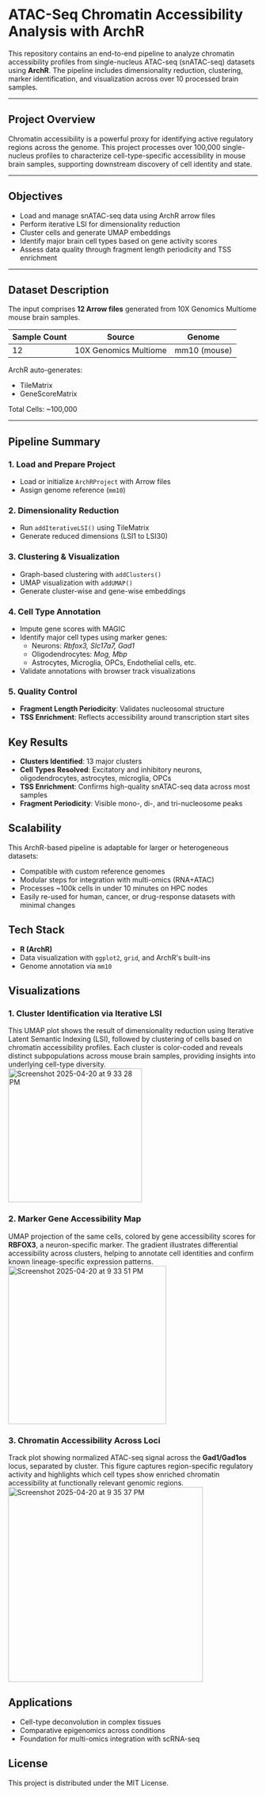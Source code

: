 # ATAC-Seq Chromatin Accessibility Analysis with ArchR

This repository contains an end-to-end pipeline to analyze chromatin accessibility profiles from single-nucleus ATAC-seq (snATAC-seq) datasets using **ArchR**. The pipeline includes dimensionality reduction, clustering, marker identification, and visualization across over 10 processed brain samples.

---

## Project Overview
Chromatin accessibility is a powerful proxy for identifying active regulatory regions across the genome. This project processes over 100,000 single-nucleus profiles to characterize cell-type-specific accessibility in mouse brain samples, supporting downstream discovery of cell identity and state.

---

## Objectives
- Load and manage snATAC-seq data using ArchR arrow files
- Perform iterative LSI for dimensionality reduction
- Cluster cells and generate UMAP embeddings
- Identify major brain cell types based on gene activity scores
- Assess data quality through fragment length periodicity and TSS enrichment

---

## Dataset Description
The input comprises **12 Arrow files** generated from 10X Genomics Multiome mouse brain samples.

| Sample Count | Source | Genome |
|--------------|--------|--------|
| 12           | 10X Genomics Multiome | mm10 (mouse) |

ArchR auto-generates:
- TileMatrix
- GeneScoreMatrix

Total Cells: ~100,000

---

## Pipeline Summary

### 1. Load and Prepare Project
- Load or initialize `ArchRProject` with Arrow files
- Assign genome reference (`mm10`)

### 2. Dimensionality Reduction
- Run `addIterativeLSI()` using TileMatrix
- Generate reduced dimensions (LSI1 to LSI30)

### 3. Clustering & Visualization
- Graph-based clustering with `addClusters()`
- UMAP visualization with `addUMAP()`
- Generate cluster-wise and gene-wise embeddings

### 4. Cell Type Annotation
- Impute gene scores with MAGIC
- Identify major cell types using marker genes:
  - Neurons: *Rbfox3, Slc17a7, Gad1*
  - Oligodendrocytes: *Mog, Mbp*
  - Astrocytes, Microglia, OPCs, Endothelial cells, etc.
- Validate annotations with browser track visualizations

### 5. Quality Control
- **Fragment Length Periodicity**: Validates nucleosomal structure
- **TSS Enrichment**: Reflects accessibility around transcription start sites

## Key Results
- **Clusters Identified**: 13 major clusters
- **Cell Types Resolved**: Excitatory and inhibitory neurons, oligodendrocytes, astrocytes, microglia, OPCs
- **TSS Enrichment**: Confirms high-quality snATAC-seq data across most samples
- **Fragment Periodicity**: Visible mono-, di-, and tri-nucleosome peaks

## Scalability
This ArchR-based pipeline is adaptable for larger or heterogeneous datasets:
- Compatible with custom reference genomes
- Modular steps for integration with multi-omics (RNA+ATAC)
- Processes ~100k cells in under 10 minutes on HPC nodes
- Easily re-used for human, cancer, or drug-response datasets with minimal changes

## Tech Stack
- **R (ArchR)**
- Data visualization with `ggplot2`, `grid`, and ArchR's built-ins
- Genome annotation via `mm10`

## Visualizations
### 1. Cluster Identification via Iterative LSI  
This UMAP plot shows the result of dimensionality reduction using Iterative Latent Semantic Indexing (LSI), followed by clustering of cells based on chromatin accessibility profiles. Each cluster is color-coded and reveals distinct subpopulations across mouse brain samples, providing insights into underlying cell-type diversity.  
<img width="270" alt="Screenshot 2025-04-20 at 9 33 28 PM" src="https://github.com/user-attachments/assets/449daac4-bfe5-4a86-9af6-ccb8844dfd70" />

### 2. Marker Gene Accessibility Map  
UMAP projection of the same cells, colored by gene accessibility scores for **RBFOX3**, a neuron-specific marker. The gradient illustrates differential accessibility across clusters, helping to annotate cell identities and confirm known lineage-specific expression patterns.  
<img width="319" alt="Screenshot 2025-04-20 at 9 33 51 PM" src="https://github.com/user-attachments/assets/24ff20b1-6657-4065-ae01-805c2ed73761" />

### 3. Chromatin Accessibility Across Loci  
Track plot showing normalized ATAC-seq signal across the **Gad1/Gad1os** locus, separated by cluster. This figure captures region-specific regulatory activity and highlights which cell types show enriched chromatin accessibility at functionally relevant genomic regions.  
<img width="393" alt="Screenshot 2025-04-20 at 9 35 37 PM" src="https://github.com/user-attachments/assets/eaa7e450-1a25-44bd-b03e-f77e8a1f4f4a" />


## Applications
- Cell-type deconvolution in complex tissues
- Comparative epigenomics across conditions
- Foundation for multi-omics integration with scRNA-seq

## License
This project is distributed under the MIT License.

